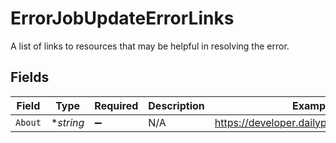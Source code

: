 # ErrorJobUpdateErrorLinks

A list of links to resources that may be helpful in resolving the error.


## Fields

| Field                                     | Type                                      | Required                                  | Description                               | Example                                   |
| ----------------------------------------- | ----------------------------------------- | ----------------------------------------- | ----------------------------------------- | ----------------------------------------- |
| `About`                                   | **string*                                 | :heavy_minus_sign:                        | N/A                                       | https://developer.dailypay.com/tag/Errors |